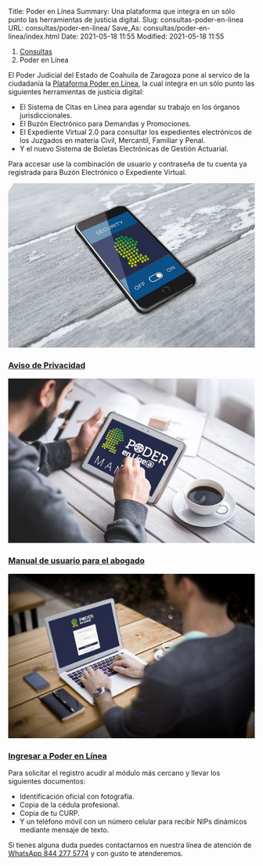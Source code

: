 Title: Poder en Línea
Summary: Una plataforma que integra en un sólo punto las herramientas de justicia digital.
Slug: consultas-poder-en-linea
URL: consultas/poder-en-linea/
Save_As: consultas/poder-en-linea/index.html
Date: 2021-05-18 11:55
Modified: 2021-05-18 11:55


<nav aria-label="breadcrumb">
<ol class="breadcrumb">
<li class="breadcrumb-item"><a href="../">Consultas</a></li>
<li class="breadcrumb-item active" aria-current="page">Poder en Línea</li>
</ol>
</nav>

El Poder Judicial del Estado de Coahuila de Zaragoza pone al servico de la ciudadanía la [Plataforma Poder en Línea](https://poderenlinea.pjecz.gob.mx/), la cual integra en un sólo punto las siguientes herramientas de justicia digital:

- El Sistema de Citas en Línea para agendar su trabajo en los órganos jurisdiccionales.
- El Buzón Electrónico para Demandas y Promociones.
- El Expediente Virtual 2.0 para consultar los expedientes electrónicos de los Juzgados en materia Civil, Mercantil, Familiar y Penal.
- Y el nuevo Sistema de Boletas Electrónicas de Gestión Actuarial.

Para accesar use la combinación de usuario y contraseña de tu cuenta ya registrada para Buzón Electrónico o Expediente Virtual.

<div class="container pt-4 pb-2">
    <div class="row">
        <div class="col-md-4">
            <div class="card destacados-card mb-2">
                <a href="#"><img class="card-img-top" src="imagen-aviso-de-privacidad.jpg"></a>
                <div class="card-body">
                    <a href="#"><h3 class="card-title mb-0">Aviso de Privacidad</h3></a>
                </div>
            </div>
        </div>
        <div class="col-md-4">
            <div class="card destacados-card mb-2">
                <a href="#"><img class="card-img-top" src="imagen-manual.jpg"></a>
                <div class="card-body">
                    <a href="#"><h3 class="card-title mb-0">Manual de usuario para el abogado</h3></a>
                </div>
            </div>
        </div>
        <div class="col-md-4">
            <div class="card destacados-card mb-2">
                <a href="https://poderenlinea.pjecz.gob.mx/"><img class="card-img-top" src="imagen-acceso-poder-en-linea.jpg"></a>
                <div class="card-body">
                    <a href="https://poderenlinea.pjecz.gob.mx/"><h3 class="card-title mb-0">Ingresar a Poder en Línea</h3></a>
                </div>
            </div>
        </div>
    </div>
</div>

Para solicitar el registro acudir al módulo más cercano y llevar los siguientes documentos:

- Identificación oficial con fotografía.
- Copia de la cédula profesional.
- Copia de tu CURP.
- Y un teléfono móvil con un número celular para recibir NIPs dinámicos mediante mensaje de texto.

Si tienes alguna duda puedes contactarnos en nuestra línea de atención de [WhatsApp 844 277 5774](https://wa.me/528442775774) y con gusto te atenderemos.
